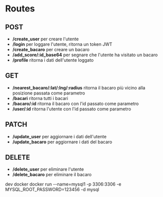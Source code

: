 # Routes

## POST
- **/create_user** per creare l'utente
- **/login** per loggare l'utente, ritorna un token JWT
- **/create_bacaro** per creare un bacaro
- **/add_score/:id_base64** per segnare che l'utente ha visitato un bacaro
- **/profile** ritorna i dati dell'utente loggato

## GET
- **/nearest_bacaro/:lat/:lng/:radius** ritorna il bacaro più vicino alla posizione passata come parametro
- **/bacari** ritorna tutti i bacari
- **/bacaro/:id** ritorna il bacaro con l'id passato come parametro
- **/user/:id** ritorna l'utente con l'id passato come parametro

## PATCH
- **/update_user** per aggiornare i dati dell'utente
- **/update_bacaro** per aggiornare i dati del bacaro

## DELETE
- **/delete_user** per eliminare l'utente
- **/delete_bacaro** per eliminare il bacaro

dev docker
 docker run --name=mysql1 -p 3306:3306 -e MYSQL_ROOT_PASSWORD=123456 -d mysql
